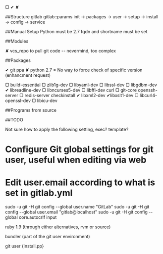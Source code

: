 ▢
✔
✘

##Structure
gitlab
gitlab::params
init -> packages -> user -> setup -> install -> config -> service




##Manual Setup
Python must be 2.7
fqdn and shortname must be set


##Modules

✘ vcs_repo to pull git code -- nevermind, too complex


##Packages

✔ git ppa
✘ python 2.7 = No way to force check of specific version (enhancment request)

▢ build-essential 
▢ zlib1g-dev 
▢ libyaml-dev 
▢ libssl-dev 
▢ libgdbm-dev 
✔ libreadline-dev 
▢ libncurses5-dev 
▢ libffi-dev curl 
▢ git-core 
openssh-server 
▢ redis-server 
checkinstall 
✔ libxml2-dev 
✔libxslt1-dev 
▢ libcurl4-openssl-dev 
▢ libicu-dev



##Programs from source







##TODO

Not sure how to apply the following setting, exec? template?

# Configure Git global settings for git user, useful when editing via web
# Edit user.email according to what is set in gitlab.yml
sudo -u git -H git config --global user.name "GitLab"
sudo -u git -H git config --global user.email "gitlab@localhost"
sudo -u git -H git config --global core.autocrlf input









ruby 1.9 (through either alternatives, rvm or source)

bundler (part of the git user environment)

git user {install.pp}

